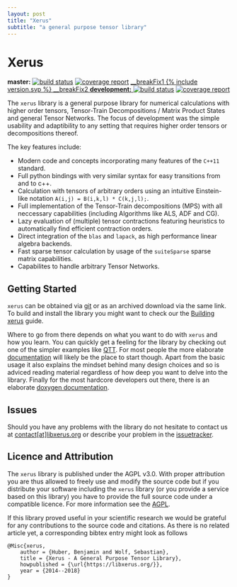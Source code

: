 ```yaml
---
layout: post
title: "Xerus"
subtitle: "a general purpose tensor library"
---
```


# Xerus
**master:** <a href="https://git.hemio.de/xerus/xerus/commits/master"><img alt="build status" src="https://git.hemio.de/xerus/xerus/badges/master/build.svg" /></a>
<a href="https://git.hemio.de/xerus/xerus/commits/master"><img alt="coverage report" src="https://git.hemio.de/xerus/xerus/badges/master/coverage.svg" /></a>
<a href="https://git.hemio.de/xerus/xerus/commits/master">
__breakFix1
{% include version.svp %}
__breakFix2
**development:**  <a href="https://git.hemio.de/xerus/xerus/commits/development"><img alt="build status" src="https://git.hemio.de/xerus/xerus/badges/development/build.svg" /></a>
<a href="https://git.hemio.de/xerus/xerus/commits/development"><img alt="coverage report" src="https://git.hemio.de/xerus/xerus/badges/development/coverage.svg" /></a>


The `xerus` library is a general purpose library for numerical calculations with higher order tensors, Tensor-Train Decompositions / Matrix Product States and general Tensor Networks.
The focus of development was the simple usability and adaptibility to any setting that requires higher order tensors or decompositions thereof.

The key features include:
* Modern code and concepts incorporating many features of the `C++11` standard.
* Full python bindings with very similar syntax for easy transitions from and to c++.
* Calculation with tensors of arbitrary orders using an intuitive Einstein-like notation `A(i,j) = B(i,k,l) * C(k,j,l);`.
* Full implementation of the Tensor-Train decompositions (MPS) with all neccessary capabilities (including Algorithms like ALS, ADF and CG).
* Lazy evaluation of (multiple) tensor contractions featuring heuristics to automatically find efficient contraction orders.
* Direct integration of the `blas` and `lapack`, as high performance linear algebra backends.
* Fast sparse tensor calculation by usage of the `suiteSparse` sparse matrix capabilities.
* Capabilites to handle arbitrary Tensor Networks.


## Getting Started

`xerus` can be obtained via [git](https://git.hemio.de/xerus/xerus) or as an archived download via the same link.
To build and install the library you might want to check our the [Building xerus](/building_xerus) guide.

Where to go from there depends on what you want to do with `xerus` and how you learn. You can quickly get a feeling for the library
by checking out one of the simpler examples like [QTT](/quickstart). For most people the more elaborate [documentation](/documentation)
will likely be the place to start though. Apart from the basic usage it also explains the mindset behind many design choices and
so is adviced reading material regardless of how deep you want to delve into the library. Finally for the most hardcore developers
out there, there is an elaborate [doxygen documentation](/doxygen).

## Issues

Should you have any problems with the library do not hesitate to contact us at [contact[at]libxerus.org](mailto:contact[at]libxerus.org) or describe your problem in the [issuetracker](https://git.hemio.de/xerus/xerus/issues).


## Licence and Attribution

The `xerus` library is published under the AGPL v3.0. With proper attribution you are thus allowed to freely use and modify the source code but if you distribute your software including the `xerus`
library (or you provide a service based on this library) you have to provide the full source code under a compatible licence. For more information see the [AGPL](http://www.gnu.org/licenses/agpl-3.0.html).

If this library proved useful in your scientific research we would be grateful for any contributions to the source code and citations. As there is no related article yet, a corresponding bibtex
entry might look as follows
~~~
@Misc{xerus,
	author = {Huber, Benjamin and Wolf, Sebastian},
	title = {Xerus - A General Purpose Tensor Library},
	howpublished = {\url{https://libxerus.org/}},
	year = {2014--2018}
}
~~~
